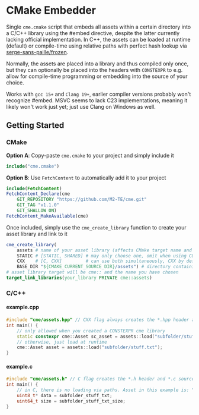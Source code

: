 # CMake Embedder
Single `cme.cmake` script that embeds all assets within a certain directory into a C/C++ library using the #embed directive, despite the latter currently lacking official implementation.
In C++, the assets can be loaded at runtime (default) or compile-time using relative paths with perfect hash lookup via [serge-sans-paille/frozen](https://github.com/serge-sans-paille/frozen).

Normally, the assets are placed into a library and thus compiled only once, but they can optionally be placed into the headers with `CONSTEXPR` to e.g. allow for compile-time programming or embedding into the source of your choice.

Works with `gcc 15+` and `Clang 19+`, earlier compiler versions probably won't recognize #embed. MSVC seems to lack C23 implementations, meaning it likely won't work just yet; just use Clang on Windows as well.

## Getting Started

### CMake
**Option A**: Copy-paste `cme.cmake` to your project and simply include it
```cmake
include("cme.cmake")
```
**Option B**: Use `FetchContent` to automatically add it to your project
```cmake
include(FetchContent)
FetchContent_Declare(cme
    GIT_REPOSITORY "https://github.com/M2-TE/cme.git"
    GIT_TAG "v1.1.0"
    GIT_SHALLOW ON)
FetchContent_MakeAvailable(cme)
```
Once included, simply use the `cme_create_library` function to create your asset library and link to it
```cmake
cme_create_library(
    assets # name of your asset library (affects CMake target name and C++ namespace)
    STATIC # [STATIC, SHARED] # may only choose one, omit when using CONSTEXPR
    CXX    # [C, CXX]         # can use both simultaneously, CXX by default if omitted
    BASE_DIR "${CMAKE_CURRENT_SOURCE_DIR}/assets") # directory containing all your assets
# asset library target will be cme:: and the name you have chosen
target_link_libraries(your_library PRIVATE cme::assets)
```

### C/C++
#### example.cpp
```cpp
#include "cme/assets.hpp" // CXX flag always creates the *.hpp header and *.cpp source files
int main() {
    // only allowed when you created a CONSTEXPR cme library
    static constexpr cme::Asset sc_asset = assets::load("subfolder/stuff.txt");
    // otherwise, just load at runtime
    cme::Asset asset = assets::load("subfolder/stuff.txt");
}
```
#### example.c
```cpp
#include "cme/assets.h" // C flag creates the *.h header and *.c source files
int main() {
    // in C, there is no loading via paths. Asset in this example is: "subfolder/stuff.txt"
    uint8_t* data = subfolder_stuff_txt;
    uint64_t size = subfolder_stuff_txt_size;
}
```
